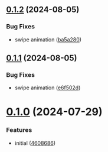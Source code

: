 ## [0.1.2](https://github.com/petermihailov/currency-converter/compare/v0.1.1...v0.1.2) (2024-08-05)

### Bug Fixes

- swipe animation ([ba5a280](https://github.com/petermihailov/currency-converter/commit/ba5a280fa0ffa8b800e4fba43196b058f3d62972))

## [0.1.1](https://github.com/petermihailov/currency-converter/compare/v0.1.0...v0.1.1) (2024-08-05)

### Bug Fixes

- swipe animation ([e6f502d](https://github.com/petermihailov/currency-converter/commit/e6f502dabb5584961141b82f7145d9acbb81f980))

# [0.1.0](https://github.com/petermihailov/currency-converter/compare/46086865e6fbe64205ef44feca65226d4ddf89fe...v0.1.0) (2024-07-29)

### Features

- initial ([4608686](https://github.com/petermihailov/currency-converter/commit/46086865e6fbe64205ef44feca65226d4ddf89fe))
